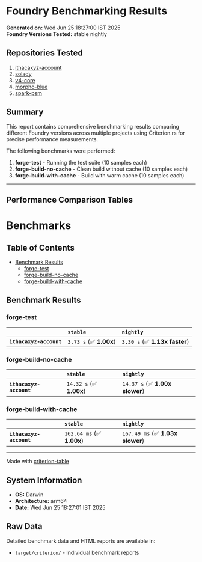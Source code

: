 # Foundry Benchmarking Results

**Generated on:** Wed Jun 25 18:27:00 IST 2025  
**Foundry Versions Tested:** stable nightly

## Repositories Tested

1. [ithacaxyz-account](https://github.com/ithacaxyz/main)
2. [solady](https://github.com/Vectorized/main)
3. [v4-core](https://github.com/Uniswap/main)
4. [morpho-blue](https://github.com/morpho-org/main)
5. [spark-psm](https://github.com/marsfoundation/master)

## Summary

This report contains comprehensive benchmarking results comparing different Foundry versions across multiple projects using Criterion.rs for precise performance measurements.

The following benchmarks were performed:

1. **forge-test** - Running the test suite (10 samples each)
2. **forge-build-no-cache** - Clean build without cache (10 samples each)
3. **forge-build-with-cache** - Build with warm cache (10 samples each)

---

## Performance Comparison Tables

# Benchmarks

## Table of Contents

- [Benchmark Results](#benchmark-results)
  - [forge-test](#forge-test)
  - [forge-build-no-cache](#forge-build-no-cache)
  - [forge-build-with-cache](#forge-build-with-cache)

## Benchmark Results

### forge-test

|                         | `stable`                | `nightly`                      |
| :---------------------- | :---------------------- | :----------------------------- |
| **`ithacaxyz-account`** | `3.73 s` (✅ **1.00x**) | `3.30 s` (✅ **1.13x faster**) |

### forge-build-no-cache

|                         | `stable`                 | `nightly`                       |
| :---------------------- | :----------------------- | :------------------------------ |
| **`ithacaxyz-account`** | `14.32 s` (✅ **1.00x**) | `14.37 s` (✅ **1.00x slower**) |

### forge-build-with-cache

|                         | `stable`                   | `nightly`                         |
| :---------------------- | :------------------------- | :-------------------------------- |
| **`ithacaxyz-account`** | `162.64 ms` (✅ **1.00x**) | `167.49 ms` (✅ **1.03x slower**) |

---

Made with [criterion-table](https://github.com/nu11ptr/criterion-table)

## System Information

- **OS:** Darwin
- **Architecture:** arm64
- **Date:** Wed Jun 25 18:27:01 IST 2025

## Raw Data

Detailed benchmark data and HTML reports are available in:

- `target/criterion/` - Individual benchmark reports
